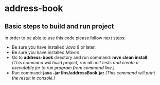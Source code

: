 # address-book

## Basic steps to build and run project
In order to be able to use this code please follow next steps:
* Be sure you have installed *Java 8* or later.
* Be sure you have installed *Maven*.
* Go to **address-book** directory and run command: **mvn clean install** *(This command will build project, run all unit tests and create a executable jar to run program from command line.)*
* Run command: **java -jar libs/addressBook.jar** *(This command will print the result in console.)*